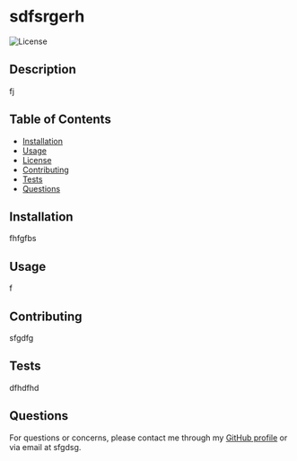 
# sdfsrgerh
    
![License](https://img.shields.io/badge/License-MIT-blue.svg)
    
## Description
fj
    
## Table of Contents
- [Installation](#installation)
- [Usage](#usage)
- [License](#license)
- [Contributing](#contributing)
- [Tests](#tests)
- [Questions](#questions)
    
## Installation
fhfgfbs
    
## Usage
f
    
## Contributing
sfgdfg
    
## Tests
dfhdfhd
    
## Questions
For questions or concerns, please contact me through my [GitHub profile](https://github.com/sdfgsfs) or via email at sfgdsg.
